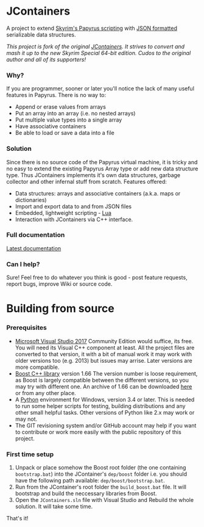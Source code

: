 # JContainers

A project to extend [Skyrim's Papyrus
scripting](https://www.creationkit.com/index.php?title=Category:Papyrus) with
[JSON formatted](https://json.org/) serializable data structures.

*This project is fork of the original [JContainers](https://github.com/SilverIce/JContainers). It
strives to convert and mash it up to the new Skyrim Special 64-bit edition. Cudos to the original
author and all of its supporters!*

### Why?

If you are programmer, sooner or later you'll notice the lack of many useful features in Papyrus.
There is no way to:

- Append or erase values from arrays
- Put an array into an array (i.e. no nested arrays)
- Put multiple value types into a single array
- Have associative containers 
- Be able to load or save a data into a file

### Solution

Since there is no source code of the Papyrus virtual machine, it is tricky and no easy to extend the
existing Papyrus Array type or add new data structure type. Thus JContainers implements it's own
data structures, garbage collector and other infernal stuff from scratch. Features offered:

- Data structures: arrays and associative containers (a.k.a. maps or dictionaries)
- Import and export data to and from JSON files
- Embedded, lightweight scripting - [Lua](https://www.lua.org/)
- Interaction with JContainers via C++ interface.

### Full documentation

[Latest documentation](https://github.com/ryobg/jcontainers/wiki)

### Can I help?

Sure! Feel free to do whatever you think is good - post feature requests, report bugs, improve Wiki
or source code.

# Building from source

### Prerequisites

* [Microsoft Visual Studio 2017](https://www.visualstudio.com/downloads/) 
  Community Edition would suffice, its free. You will need its Visual C++ component at least.
  All the project files are converted to that version, it with a bit of manual work it may work with
  older versions too (e.g. 2013) but issues may arrise. Later versions are more compatible.
* [Boost C++ library](http://www.boost.org/) version 1.66
  The version number is loose requirement, as Boost is largely compatible between the different
  versions, so you may try with different one. An archive of 1.66 can be downloaded
  [here](https://dl.bintray.com/boostorg/release/1.66.0/source/) or from any other place.
* A [Python](https://www.python.org/downloads/) environment for Windows, version 3.4 or later.
  This is needed to run some helper scripts for testing, building distributions and any other small
  helpful tasks. Other versions of Python like 2.x may work or may not.
* The GIT revisioning system and/or GitHub account may help if you want to contribute or work more
  easily with the public repository of this project.

### First time setup

1. Unpack or place somehow the Boost root folder (the one containing `bootstrap.bat`) into the
   JContainer's `dep/boost` folder i.e. you should have the following path available:
   `dep/boost/bootstrap.bat`.
2. Run from the JContainer's root folder the `build_boost.bat` file. It will bootstrap and build the
   neccessary libraries from Boost.
3. Open the `JContainers.sln` file with Visual Studio and Rebuild the whole solution. It will take
   some time.

That's it!

